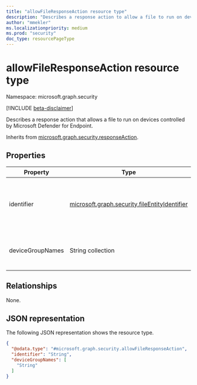 ```yaml
---
title: "allowFileResponseAction resource type"
description: "Describes a response action to allow a file to run on devices controlled by Microsoft Defender for Endpoint."
author: "mmekler"
ms.localizationpriority: medium
ms.prod: "security"
doc_type: resourcePageType
---
```


# allowFileResponseAction resource type

Namespace: microsoft.graph.security

[!INCLUDE [beta-disclaimer](../../includes/beta-disclaimer.md)]

Describes a response action that allows a file to run on devices controlled by Microsoft Defender for Endpoint.

Inherits from [microsoft.graph.security.responseAction](../resources/security-responseaction.md).

## Properties

| Property         | Type                                                                                                        | Description                                                                                                                                                     |
|------------------|-------------------------------------------------------------------------------------------------------------|-----------------------------------------------------------------------------------------------------------------------------------------------------------------|
| identifier       | [microsoft.graph.security.fileEntityIdentifier](../resources/enums-security.md#fileentityidentifier-values) | Unique identifier for the response action. The possible values are: `sha1`, `initiatingProcessSHA1`, `sha256`, `initiatingProcessSHA256`, `unknownFutureValue`. |
| deviceGroupNames | String collection                                                                                           | Device groups to which the actions set in the custom detection rule are applied. [More information](/microsoft-365/security/defender-endpoint/machine-groups)    |


## Relationships
None.

## JSON representation
The following JSON representation shows the resource type.
<!-- {
  "blockType": "resource",
  "@odata.type": "microsoft.graph.security.allowFileResponseAction"
}
-->
``` json
{
  "@odata.type": "#microsoft.graph.security.allowFileResponseAction",
  "identifier": "String",
  "deviceGroupNames": [
    "String"
  ]
}
```

